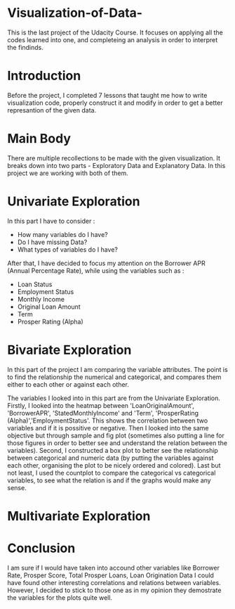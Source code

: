 # Visualization-of-Data-

This is the last project of the Udacity Course. It focuses on applying all the codes learned into one, and completeing an analysis in order to interpret the findinds. 

# Introduction

Before the project, I completed 7 lessons that taught me how to write visualization code, properly construct it and modify in order to get a better represantion of the given data. 

# Main Body 

There are multiple recollections to be made with the given visualization. It breaks down into two parts - Exploratory Data and Explanatory Data. In this project we are working with both of them. 

# Univariate Exploration

In this part I have to consider :
- How many variables do I have?
- Do I have missing Data?
- What types of variables do I have? 

After that, I have decided to focus my attention on the Borrower APR (Annual Percentage Rate), while using the variables such as : 
- Loan Status
- Employment Status
- Monthly Income
- Original Loan Amount
- Term 
- Prosper Rating (Alpha)

# Bivariate Exploration 

In this part of the project I am comparing the variable attributes. The point is to find the relationship the numerical and categorical, and compares them either to each other or against each other. 

The variables I looked into in this part are from the Univariate Exploration. Firstly, I looked into the heatmap between 'LoanOriginalAmount', 'BorrowerAPR', 'StatedMonthlyIncome' and 'Term', 'ProsperRating (Alpha)','EmploymentStatus'. This shows the correlation between two variables and if it is possitive or negative. Then I looked into the same objective but through sample and fig plot (sometimes also putting a line for those figures in order to better see and understand the relation between the variables). Second, I constructed a box plot to better see the relationship between categorical and numeric data (by putting the variables against each other, organising the plot to be nicely ordered and colored). Last but not least, I used the countplot to compare the categorical vs categorical variables, to see what the relation is and if the graphs would make any sense. 

# Multivariate Exploration 

# Conclusion 

I am sure if I would have taken into accound other variables like Borrower Rate, Prosper Score, Total Prosper Loans, Loan Origination Data I could have found other interesting correlations and relations between variables. However, I decided to stick to those one as in my opinion they demostrate the variables for the plots quite well.

